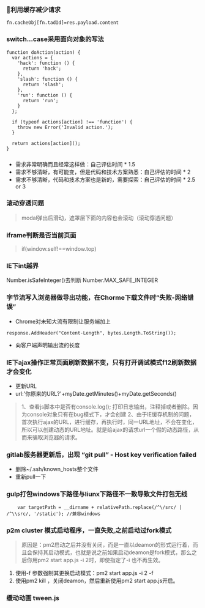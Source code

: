 ### 利用缓存减少请求
```
fn.cacheObj[fn.tadId]=res.payload.content
```
### switch...case采用面向对象的写法

```
function doAction(action) {
  var actions = {
    'hack': function () {
      return 'hack';
    },
    'slash': function () {
      return 'slash';
    },
    'run': function () {
      return 'run';
    }
  };

  if (typeof actions[action] !== 'function') {
    throw new Error('Invalid action.');
  }

  return actions[action]();
}
```


### 
+ 需求非常明确而且经常这样做：自己评估时间 * 1.5
+ 需求不够清晰，有可能变，但是代码和技术方案熟悉：自己评估的时间 * 2
+ 需求不够清晰，代码和技术方案也是新的，需要探索：自己评估的时间 * 2.5 or 3



### 滚动穿透问题
>modal弹出后滑动，遮罩层下面的内容也会滚动（滚动穿透问题）

### iframe判断是否当前页面

> if(window.self!==window.top)


### IE下int越界

Number.isSafeInteger()去判断 
Number.MAX_SAFE_INTEGER

### 字节流写入浏览器做导出功能，在Chorme下载文件时“失败-网络错误”
+ Chrome对未知大流有限制让服务端加上
```
response.AddHeader("Content-Length", bytes.Length.ToString());
```
+ 向客户端声明输出流的长度


### IE下ajax操作正常页面刷新数据不变，只有打开调试模式f12刷新数据才会变化
+ 更新URL
+ url:'你原来的URL?'+myDate.getMinutes()+myDate.getSeconds()
>1、查看js脚本中是否有console.log(); 打印日志输出，注释掉或者删除。因为console对象只有在bug模式下，才会创建
2、由于IE缓存机制的问题，首次执行ajax的URL，进行缓存，再执行时，同一URL地址，不会在变化，所以可以创建动态的URL地址。就是给ajax的请求url一个假的动态路径，从而来骗取浏览器的请求。


### gitlab服务器更新后，出现 “git pull” - Host key verification failed
+ 删除~/.ssh/known_hosts整个文件
+ 重新pull一下


### gulp打包windows下路径与liunx下路径不一致导致文件打包无线
```
    var targetPath = __dirname + relativePath.replace(/^\/src/ | /^\\src/, '/static'); //兼容windows

```
### p2m cluster 模式启动程序，一直失败,之前启动过fork模式
>原因是：pm2启动之后并没有关闭，而是一直以deamon的形式运行着，而且会保持其启动模式，也就是说之前如果启动deamon是fork模式，那么之后你用pm2 start app.js -i 2时，即使指定了-i 也不再生效。
  1. 使用-f 参数强制其更换启动模式：pm2 start app.js -i 2 -f
  2. 使用pm2 kill ，关闭deamon，然后重新使用pm2 start app.js开启。


### 缓动动画 tween.js


